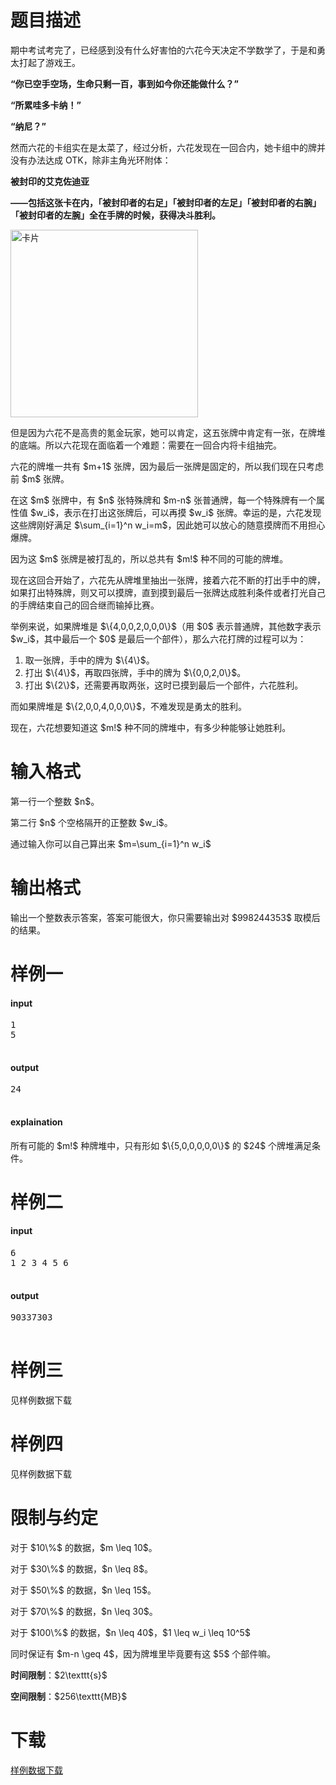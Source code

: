 # 题目描述

<p>期中考试考完了，已经感到没有什么好害怕的六花今天决定不学数学了，于是和勇太打起了游戏王。</p>
<p><strong>“你已空手空场，生命只剩一百，事到如今你还能做什么？”</strong> </p>
<p><strong>“所累哇多卡纳！”</strong></p>
<p><strong>“纳尼？”</strong></p>
<p>然而六花的卡组实在是太菜了，经过分析，六花发现在一回合内，她卡组中的牌并没有办法达成 OTK，除非主角光环附体：</p>
<p><strong>被封印的艾克佐迪亚</strong></p>
<p><strong>——包括这张卡在内，「被封印者的右足」「被封印者的左足」「被封印者的右腕」「被封印者的左腕」全在手牌的时候，获得决斗胜利。</strong></p>
<p><img class="img-responsive left-block" src="/source/uoj/273/img/aHR0cDovL2ltZy51b2ouYWMvcHJvYmxlbS8yNzMvY2FyZC5qcGc=.jpg" alt="卡片" style="width:300px;"/></p>
<p>但是因为六花不是高贵的氪金玩家，她可以肯定，这五张牌中肯定有一张，在牌堆的底端。所以六花现在面临着一个难题：需要在一回合内将卡组抽完。</p>
<p>六花的牌堆一共有 $m+1$ 张牌，因为最后一张牌是固定的，所以我们现在只考虑前 $m$ 张牌。</p>
<p>在这 $m$ 张牌中，有 $n$ 张特殊牌和 $m-n$ 张普通牌，每一个特殊牌有一个属性值 $w_i$，表示在打出这张牌后，可以再摸 $w_i$ 张牌。幸运的是，六花发现这些牌刚好满足 $\sum_{i=1}^n w_i=m$，因此她可以放心的随意摸牌而不用担心爆牌。</p>
<p>因为这 $m$ 张牌是被打乱的，所以总共有 $m!$ 种不同的可能的牌堆。</p>
<p>现在这回合开始了，六花先从牌堆里抽出一张牌，接着六花不断的打出手中的牌，如果打出特殊牌，则又可以摸牌，直到摸到最后一张牌达成胜利条件或者打光自己的手牌结束自己的回合继而输掉比赛。</p>
<p>举例来说，如果牌堆是 $\{4,0,0,2,0,0,0\}$（用 $0$ 表示普通牌，其他数字表示 $w_i$，其中最后一个 $0$ 是最后一个部件），那么六花打牌的过程可以为：</p>
<ol><li>取一张牌，手中的牌为 $\{4\}$。</li>
<li>打出 $\{4\}$，再取四张牌，手中的牌为 $\{0,0,2,0\}$。</li>
<li>打出 $\{2\}$，还需要再取两张，这时已摸到最后一个部件，六花胜利。</li>
</ol><p>而如果牌堆是 $\{2,0,0,4,0,0,0\}$，不难发现是勇太的胜利。</p>
<p>现在，六花想要知道这 $m!$ 种不同的牌堆中，有多少种能够让她胜利。</p>

# 输入格式


<p>第一行一个整数 $n$。</p>
<p>第二行 $n$ 个空格隔开的正整数 $w_i$。</p>
<p>通过输入你可以自己算出来 $m=\sum_{i=1}^n w_i$</p>

# 输出格式


<p>输出一个整数表示答案，答案可能很大，你只需要输出对 $998244353$ 取模后的结果。</p>

# 样例一


<h4>input</h4>
<pre>1
5

</pre>

<h4>output</h4>
<pre>24

</pre>

<h4>explaination</h4>
<p>所有可能的 $m!$ 种牌堆中，只有形如 $\{5,0,0,0,0,0\}$ 的 $24$ 个牌堆满足条件。</p>

# 样例二


<h4>input</h4>
<pre>6
1 2 3 4 5 6

</pre>

<h4>output</h4>
<pre>90337303

</pre>


# 样例三


<p>见样例数据下载</p>

# 样例四


<p>见样例数据下载</p>

# 限制与约定


<p>对于 $10\%$ 的数据，$m \leq 10$。</p>
<p>对于 $30\%$ 的数据，$n \leq 8$。</p>
<p>对于 $50\%$ 的数据，$n \leq 15$。</p>
<p>对于 $70\%$ 的数据，$n \leq 30$。</p>
<p>对于 $100\%$ 的数据，$n \leq 40$，$1 \leq w_i \leq 10^5$</p>
<p>同时保证有 $m-n \geq 4$，因为牌堆里毕竟要有这 $5$ 个部件嘛。</p>
<p><strong>时间限制</strong>：$2\texttt{s}$</p>
<p><strong>空间限制</strong>：$256\texttt{MB}$</p>

# 下载


<p><a href="/download.php?type=problem&amp;id=273">样例数据下载</a></p>
